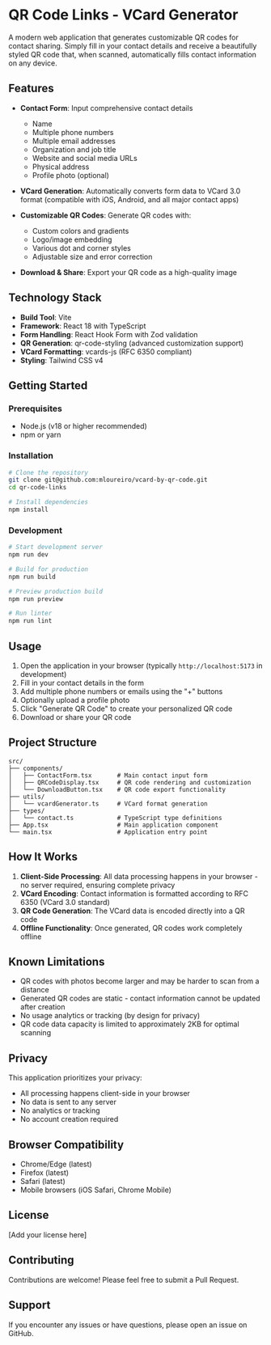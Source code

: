 # QR Code Links - VCard Generator

A modern web application that generates customizable QR codes for contact sharing. Simply fill in your contact details and receive a beautifully styled QR code that, when scanned, automatically fills contact information on any device.

## Features

- **Contact Form**: Input comprehensive contact details

  - Name
  - Multiple phone numbers
  - Multiple email addresses
  - Organization and job title
  - Website and social media URLs
  - Physical address
  - Profile photo (optional)

- **VCard Generation**: Automatically converts form data to VCard 3.0 format (compatible with iOS, Android, and all major contact apps)

- **Customizable QR Codes**: Generate QR codes with:

  - Custom colors and gradients
  - Logo/image embedding
  - Various dot and corner styles
  - Adjustable size and error correction

- **Download & Share**: Export your QR code as a high-quality image

## Technology Stack

- **Build Tool**: Vite
- **Framework**: React 18 with TypeScript
- **Form Handling**: React Hook Form with Zod validation
- **QR Generation**: qr-code-styling (advanced customization support)
- **VCard Formatting**: vcards-js (RFC 6350 compliant)
- **Styling**: Tailwind CSS v4

## Getting Started

### Prerequisites

- Node.js (v18 or higher recommended)
- npm or yarn

### Installation

```bash
# Clone the repository
git clone git@github.com:mloureiro/vcard-by-qr-code.git
cd qr-code-links

# Install dependencies
npm install
```

### Development

```bash
# Start development server
npm run dev

# Build for production
npm run build

# Preview production build
npm run preview

# Run linter
npm run lint
```

## Usage

1. Open the application in your browser (typically `http://localhost:5173` in development)
2. Fill in your contact details in the form
3. Add multiple phone numbers or emails using the "+" buttons
4. Optionally upload a profile photo
5. Click "Generate QR Code" to create your personalized QR code
6. Download or share your QR code

## Project Structure

```
src/
├── components/
│   ├── ContactForm.tsx       # Main contact input form
│   ├── QRCodeDisplay.tsx     # QR code rendering and customization
│   └── DownloadButton.tsx    # QR code export functionality
├── utils/
│   └── vcardGenerator.ts     # VCard format generation
├── types/
│   └── contact.ts            # TypeScript type definitions
├── App.tsx                   # Main application component
└── main.tsx                  # Application entry point
```

## How It Works

1. **Client-Side Processing**: All data processing happens in your browser - no server required, ensuring complete privacy
2. **VCard Encoding**: Contact information is formatted according to RFC 6350 (VCard 3.0 standard)
3. **QR Code Generation**: The VCard data is encoded directly into a QR code
4. **Offline Functionality**: Once generated, QR codes work completely offline

## Known Limitations

- QR codes with photos become larger and may be harder to scan from a distance
- Generated QR codes are static - contact information cannot be updated after creation
- No usage analytics or tracking (by design for privacy)
- QR code data capacity is limited to approximately 2KB for optimal scanning

## Privacy

This application prioritizes your privacy:

- All processing happens client-side in your browser
- No data is sent to any server
- No analytics or tracking
- No account creation required

## Browser Compatibility

- Chrome/Edge (latest)
- Firefox (latest)
- Safari (latest)
- Mobile browsers (iOS Safari, Chrome Mobile)

## License

[Add your license here]

## Contributing

Contributions are welcome! Please feel free to submit a Pull Request.

## Support

If you encounter any issues or have questions, please open an issue on GitHub.
